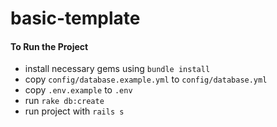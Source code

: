 # basic-template
#### To Run the Project
* install necessary gems using `bundle install`
* copy `config/database.example.yml` to `config/database.yml`
* copy `.env.example` to `.env`
* run `rake db:create`
* run project with `rails s`
